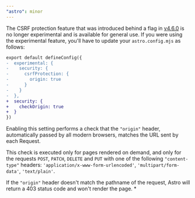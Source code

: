 ```yaml
---
"astro": minor
---
```


The CSRF protection feature that was introduced behind a flag in [v4.6.0](https://github.com/withastro/astro/blob/main/packages/astro/CHANGELOG.md#460) is no longer experimental and is available for general use. If you were using the experimental feature, you'll have to update your `astro.config.mjs` as follows:

```diff
export default defineConfig({
-  experimental: {
-    security: {
-      csrfProtection: {
-        origin: true
-      }
-    }
-  },
+  security: {
+    checkOrigin: true
+  }
})
```

Enabling this setting performs a check that the `"origin"` header, automatically passed by all modern browsers, matches the URL sent by each Request.

This check is executed only for pages rendered on demand, and only for the requests `POST`, `PATCH`, `DELETE` and `PUT` with one of the following `"content-type"` headers: `'application/x-www-form-urlencoded'`, `'multipart/form-data'`, `'text/plain'`.

If the `"origin"` header doesn't match the pathname of the request, Astro will return a 403 status code and won't render the page.
*
